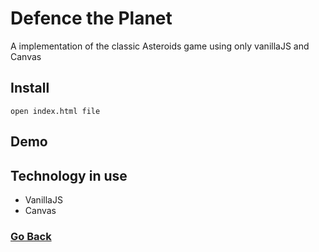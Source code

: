 # Defence the Planet

A implementation of the classic Asteroids game using only vanillaJS and Canvas

## Install

```
open index.html file
```

## Demo

## Technology in use
* VanillaJS
* Canvas

### [Go Back](https://github.com/Grinzzly/JavaScript-games)
